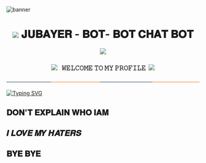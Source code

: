 <img src="./image/sewem/profile-logo.jpng" alt="banner">
<h1 align="center"><img src="./dashboard/images/goatbot-logo.jpng" width="22px"> 𝐉𝐔𝐁𝐀𝐘𝐄𝐑 - 𝐁𝐎𝐓- 𝐁𝐎𝐓 𝐂𝐇𝐀𝐓 𝐁𝐎𝐓 </h1>

<!-- Github README -->
<p align="center"><img src="https://img.shields.io/badge/I Am JUBAYER %20BANGLADESHI- NOOB PROGRAMMER-green?colorA=%23ff0000&colorB=%23017e40&style=flat-square">

</i></b></h3>
<h3 align="center">
  <img src="https://emoji.discord.st/emojis/768b108d-274f-4f44-a634-8477b16efce7.gif" width="25">
  &nbsp; 𝚆𝙴𝙻𝙲𝙾𝙼𝙴 𝚃𝙾 𝙼𝚈 𝙿𝚁𝙾𝙵𝙸𝙻𝙴&nbsp;
  <img src="https://emoji.discord.st/emojis/768b108d-274f-4f44-a634-8477b16efce7.gif" width="25">
</h3>
<img align="center" alt="line" src="https://github.com/DalpatRathore/dalpatrathore/blob/main/assets/images/line-1.svg">

[![Typing SVG](https://readme-typing-svg.herokuapp.com?font=Neuton&size=25&color=30FF40&background=000000&center=true&vCenter=true&width=360&height=60&lines=Hello+World%2C+I'm+Mr-Jubayer+Here+🤙;𝙸𝚃'𝚜+𝙽𝙾𝚃+𝙰+𝙹𝚄𝚂𝚃+𝙽𝙰𝙼𝙴+𝙱𝚁𝙾+🥱;𝙸𝚃'𝚜+𝙰+𝙱𝚁𝙰𝙽𝙳+🔥;Respect+Mr.Jubayer+🥀;Thanks+My+All+Friend+🤙+🥰)](https://git.io/typing-svg)


## 𝐃𝐎𝐍'𝐓 𝐄𝐗𝐏𝐋𝐀𝐈𝐍 𝐖𝐇𝐎 𝐈𝐀𝐌 ##

## 𝑰 𝑳𝑶𝑽𝑬 𝑴𝒀 𝑯𝑨𝑻𝑬𝑹𝑺 ##

## 𝐁𝐘𝐄 𝐁𝐘𝐄 ##

